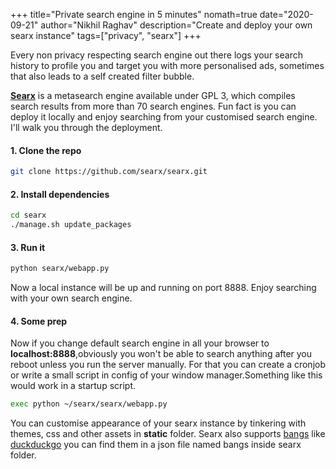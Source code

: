 +++
title="Private search engine in 5 minutes"
nomath=true
date="2020-09-21"
author="Nikhil Raghav"
description="Create and deploy your own searx instance"
tags=["privacy", "searx"]
+++

Every non privacy respecting search engine out there logs your search history to profile you and target you with more personalised ads, sometimes that also leads to a self created filter bubble.

[__Searx__](https://searx.me) is a metasearch engine available under GPL 3, which compiles search results from more than 70 search engines. Fun fact is you can deploy it locally and enjoy searching from your customised search engine. I'll walk you through the deployment.

#### 1. Clone the repo
```bash
git clone https://github.com/searx/searx.git
```

#### 2. Install dependencies
```bash
cd searx
./manage.sh update_packages
```

#### 3. Run it
```bash
python searx/webapp.py
```
Now a local instance will be up and running on port 8888. Enjoy searching with your own search engine.

#### 4. Some prep

Now if you change default search engine in all your browser to __localhost:8888__,obviously you won't be able to search anything after you reboot unless you run the server manually. For that you can create a cronjob or write a small script in config of your window manager.Something like this would work in a startup script.
```bash
exec python ~/searx/searx/webapp.py
```

You can customise appearance of your searx instance by tinkering with themes, css and other assets in __static__ folder. Searx also supports [bangs](https://duckduckgo.com/bang) like [duckduckgo](https://duckduckgo.com) you can find them in a json file named bangs inside searx folder.

